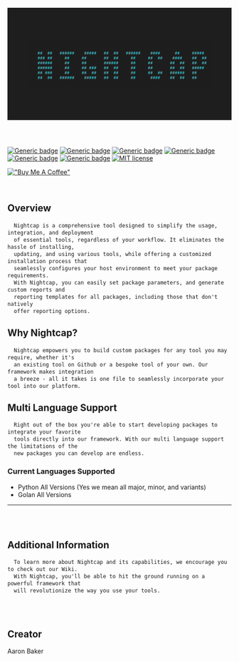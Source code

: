 <span style="background:black">
<h1 align="center">
  <br>
  <a href="https://github.com/abaker2010/NightCAP"><img src="./images/banner.png" alt="NightCAP"></a>
  <br>
  <br>
</h1>

[![Generic badge](https://img.shields.io/badge/Python-3.8-blue.svg)](https://www.python.org/downloads/release/python-373/)
[![Generic badge](https://img.shields.io/badge/build-passing-GREEN.svg)]()
[![Generic badge](https://img.shields.io/badge/version-1.0-GREEN.svg)]()
[![Generic badge](https://img.shields.io/badge/Build-MacOS/Linux-GREEN.svg)]()
[![Generic badge](<https://img.shields.io/badge/Build-Windows(Testing)-yellow.svg>)]()
[![Generic badge](https://img.shields.io/badge/wiki-in_progress-yellow.svg)](https://github.com/abaker2010/nightcap/wiki)
[![MIT license](https://img.shields.io/badge/License-MIT-blue.svg)](https://github.com/abaker2010/nightcap/blob/master/LICENSE)

[!["Buy Me A Coffee"](https://www.buymeacoffee.com/assets/img/custom_images/orange_img.png)](https://www.buymeacoffee.com/abaker2010)

</br>

## Overview

```
  Nightcap is a comprehensive tool designed to simplify the usage, integration, and deployment
  of essential tools, regardless of your workflow. It eliminates the hassle of installing,
  updating, and using various tools, while offering a customized installation process that
  seamlessly configures your host environment to meet your package requirements.
  With Nightcap, you can easily set package parameters, and generate custom reports and
  reporting templates for all packages, including those that don't natively
  offer reporting options.
```

## Why Nightcap?

```
  Nightcap empowers you to build custom packages for any tool you may require, whether it's
  an existing tool on Github or a bespoke tool of your own. Our framework makes integration
  a breeze - all it takes is one file to seamlessly incorporate your tool into our platform.
```

## Multi Language Support

```
  Right out of the box you're able to start developing packages to integrate your favorite
  tools directly into our framework. With our multi language support the limitations of the
  new packages you can develop are endless.
```

### Current Languages Supported

- Python All Versions (Yes we mean all major, minor, and variants)
- Golan All Versions

---

</br>
</br>

## Additional Information

```
  To learn more about Nightcap and its capabilities, we encourage you to check out our Wiki.
  With Nightcap, you'll be able to hit the ground running on a powerful framework that
  will revolutionize the way you use your tools.
```

</br>
</br>

## Creator

Aaron Baker
</span>
